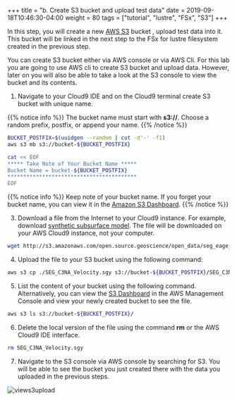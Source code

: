+++
title = "b. Create S3 bucket and upload test data"
date = 2019-09-18T10:46:30-04:00
weight = 80
tags = ["tutorial", "lustre", "FSx", "S3"]
+++

In this step, you will create a new [AWS S3](https://aws.amazon.com/s3/) bucket , upload test data into it. This bucket will be linked in the next step to the FSx for lustre filesystem created in the previous step. 

You can create S3 bucket either via AWS console or via AWS Cli. For this lab you are going to use AWS cli to create S3 bucket and upload data. However, later on you will also be able to take a look at the S3 console to view the bucket and its contents.

1. Navigate to your Cloud9 IDE and on the Cloud9 terminal create S3 bucket with unique name.

{{% notice info %}}
The bucket name must start with **s3://**.
Choose a random prefix, postfix, or append your name. 
{{% /notice %}}

```bash
BUCKET_POSTFIX=$(uuidgen --random | cut -d'-' -f1)
aws s3 mb s3://bucket-${BUCKET_POSTFIX}

cat << EOF
***** Take Note of Your Bucket Name *****
Bucket Name = bucket-${BUCKET_POSTFIX}
*****************************************
EOF
```
{{% notice info %}}
Keep note of your bucket name. If you forget your bucket name, you can view it in the [Amazon S3 Dashboard](https://s3.console.aws.amazon.com/s3/home).
{{% /notice %}}

3. Download a file from the Internet to your Cloud9 instance. For example, download [synthetic subsurface model](https://wiki.seg.org/wiki/SEG_C3_45_shot). The file will be downloaded on your AWS Cloud9 instance, not your computer.

```bash
wget http://s3.amazonaws.com/open.source.geoscience/open_data/seg_eage_salt/SEG_C3NA_Velocity.sgy
```

4. Upload the file to your S3 bucket using the following command:

```bash
aws s3 cp ./SEG_C3NA_Velocity.sgy s3://bucket-${BUCKET_POSTFIX}/SEG_C3NA_Velocity.sgy
```

5. List the content of your bucket using the following command. Alternatively, you can view the [S3 Dashboard](https://console.aws.amazon.com/s3/) in the AWS Management Console and view your newly created bucket to see the file.

```bash
aws s3 ls s3://bucket-${BUCKET_POSTFIX}/
```

6. Delete the local version of the file using the command **rm** or the AWS Cloud9 IDE interface.

```bash
rm SEG_C3NA_Velocity.sgy
```

7. Navigate to the S3 console via AWS console by searching for S3. You will be able to see the bucket you just created there with the data you uploaded in the previous steps.

![views3upload](/images/fsx-for-lustre-hsm/views3upload.png)

